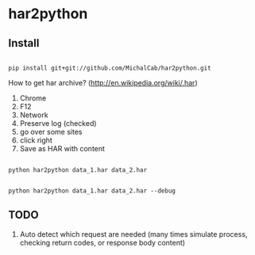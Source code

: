 har2python
==========

Install
------------
<p>
<code>
pip install git+git://github.com/MichalCab/har2python.git
</code>
</p>

How to get har archive? (http://en.wikipedia.org/wiki/.har)

<ol>
<li>Chrome </li>
<li>F12 </li>
<li>Network </li>
<li>Preserve log (checked)</li>
<li>go over some sites</li>
<li>click right </li>
<li>Save as HAR with content</li>
</ol>
<p>
<code>
python har2python data_1.har data_2.har
</code>
</p>
<p>
<code>
python har2python data_1.har data_2.har --debug
</code>
</p>

TODO
--------
<ol>
<li>
Auto detect which request are needed (many times simulate process, checking return codes, or response body content)
</li>
</ol>
